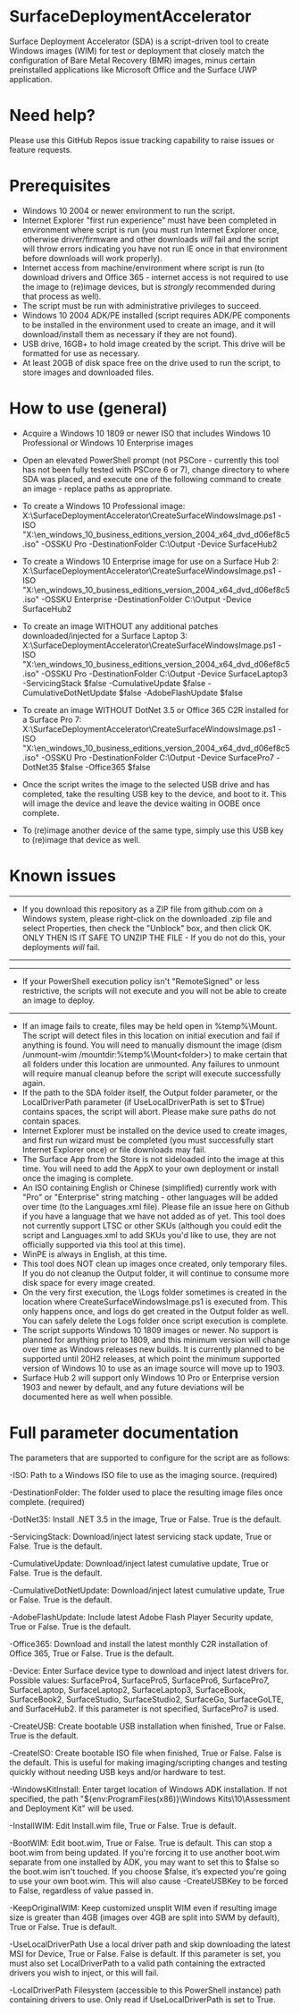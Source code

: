 # SurfaceDeploymentAccelerator
Surface Deployment Accelerator (SDA) is a script-driven tool to create Windows images (WIM) for test or deployment that closely match the configuration of Bare Metal Recovery (BMR) images, minus certain preinstalled applications like Microsoft Office and the Surface UWP application.


# Need help?
Please use this GitHub Repos issue tracking capability to raise issues or feature requests.


# Prerequisites
 - Windows 10 2004 or newer environment to run the script.
 - Internet Explorer "first run experience" must have been completed in environment where script is run (you must run Internet Explorer once, otherwise driver/firmware and other downloads *will* fail and the script will throw errors indicating you have not run IE once in that environment before downloads will work properly).
 - Internet access from machine/environment where script is run (to download drivers and Office 365 - internet access is not required to use the image to (re)image devices, but is *strongly* recommended during that process as well).
 - The script must be run with administrative privileges to succeed.
 - Windows 10 2004 ADK/PE installed (script requires ADK/PE components to be installed in the environment used to create an image, and it will download/install them as necessary if they are not found).
 - USB drive, 16GB+ to hold image created by the script.  This drive will be formatted for use as necessary.
 - At least 20GB of disk space free on the drive used to run the script, to store images and downloaded files.


# How to use (general)
 - Acquire a Windows 10 1809 or newer ISO that includes Windows 10 Professional or Windows 10 Enterprise images
 - Open an elevated PowerShell prompt (not PSCore - currently this tool has not been fully tested with PSCore 6 or 7), change directory to where SDA was placed, and execute one of the following command to create an image - replace paths as appropriate.
 - To create a Windows 10 Professional image:
    X:\SurfaceDeploymentAccelerator\CreateSurfaceWindowsImage.ps1 -ISO "X:\en_windows_10_business_editions_version_2004_x64_dvd_d06ef8c5.iso" -OSSKU Pro -DestinationFolder C:\Output -Device SurfaceHub2

 - To create a Windows 10 Enterprise image for use on a Surface Hub 2:
    X:\SurfaceDeploymentAccelerator\CreateSurfaceWindowsImage.ps1 -ISO "X:\en_windows_10_business_editions_version_2004_x64_dvd_d06ef8c5.iso" -OSSKU Enterprise -DestinationFolder C:\Output -Device SurfaceHub2

- To create an image WITHOUT any additional patches downloaded/injected for a Surface Laptop 3:
    X:\SurfaceDeploymentAccelerator\CreateSurfaceWindowsImage.ps1 -ISO "X:\en_windows_10_business_editions_version_2004_x64_dvd_d06ef8c5.iso" -OSSKU Pro -DestinationFolder C:\Output -Device SurfaceLaptop3 -ServicingStack $false -CumulativeUpdate $false -CumulativeDotNetUpdate $false -AdobeFlashUpdate $false

- To create an image WITHOUT DotNet 3.5 or Office 365 C2R installed for a Surface Pro 7:
    X:\SurfaceDeploymentAccelerator\CreateSurfaceWindowsImage.ps1 -ISO "X:\en_windows_10_business_editions_version_2004_x64_dvd_d06ef8c5.iso" -OSSKU Pro -DestinationFolder C:\Output -Device SurfacePro7 -DotNet35 $false -Office365 $false

 - Once the script writes the image to the selected USB drive and has completed, take the resulting USB key to the device, and boot to it.  This will image the device and leave the device waiting in OOBE once complete.
 - To (re)image another device of the same type, simply use this USB key to (re)image that device as well.


# Known issues
**************************************************************************************************************************************************************************************************************************************************************************************************************
 - If you download this repository as a ZIP file from github.com on a Windows system, please right-click on the downloaded .zip file and select Properties, then check the "Unblock" box, and then click OK.  ONLY THEN IS IT SAFE TO UNZIP THE FILE - If you do not do this, your deployments *will* fail.
**************************************************************************************************************************************************************************************************************************************************************************************************************

***********************************************************************************************************************************************************************
 - If your PowerShell execution policy isn't "RemoteSigned" or less restrictive, the scripts will not execute and you will not be able to create an image to deploy.
***********************************************************************************************************************************************************************

 - If an image fails to create, files may be held open in %temp%\Mount.  The script will detect files in this location on initial execution and fail if anything is found.  You will need to manually dismount the image (dism /unmount-wim /mountdir:%temp%\Mount\<folder>) to make certain that all folders under this location are unmounted.  Any failures to unmount will require manual cleanup before the script will execute successfully again.
 - If the path to the SDA folder itself, the Output folder parameter, or the LocalDriverPath parameter (if UseLocalDriverPath is set to $True) contains spaces, the script will abort.  Please make sure paths do not contain spaces.
 - Internet Explorer must be installed on the device used to create images, and first run wizard must be completed (you must successfully start Internet Explorer once) or file downloads may fail.
 - The Surface App from the Store is not sideloaded into the image at this time.  You will need to add the AppX to your own deployment or install once the imaging is complete.
 - An ISO containing English or Chinese (simplified) currently work with "Pro" or "Enterprise" string matching - other languages will be added over time (to the Languages.xml file).  Please file an issue here on Github if you have a language that we have not added as of yet.  This tool does not currently support LTSC or other SKUs (although you could edit the script and Languages.xml to add SKUs you'd like to use, they are not officially supported via this tool at this time).
 - WinPE is always in English, at this time.
 - This tool does NOT clean up images once created, only temporary files.  If you do not cleanup the Output folder, it will continue to consume more disk space for every image created.
 - On the very first execution, the \Logs folder sometimes is created in the location where CreateSurfaceWindowsImage.ps1 is executed from.  This only happens once, and logs do get created in the Output folder as well.  You can safely delete the Logs folder once script execution is complete.
 - The script supports Windows 10 1809 images or newer.  No support is planned for anything prior to 1809, and this minimum version will change over time as Windows releases new builds.  It is currently planned to be supported until 20H2 releases, at which point the minimum supported version of Windows 10 to use as an image source will move up to 1903.
 - Surface Hub 2 will support only Windows 10 Pro or Enterprise version 1903 and newer by default, and any future deviations will be documented here as well when possible.


# Full parameter documentation
The parameters that are supported to configure for the script are as follows:

 -ISO:                        Path to a Windows ISO file to use as the imaging source. (required)

 -DestinationFolder:          The folder used to place the resulting image files once complete. (required)

 -DotNet35:                   Install .NET 3.5 in the image, True or False.  True is the default.

 -ServicingStack:             Download/inject latest servicing stack update, True or False.  True is the default.

 -CumulativeUpdate:           Download/inject latest cumulative update, True or False.  True is the default.

 -CumulativeDotNetUpdate:     Download/inject latest cumulative update, True or False.  True is the default.

 -AdobeFlashUpdate:           Include latest Adobe Flash Player Security update, True or False.  True is the default.

 -Office365:                  Download and install the latest monthly C2R installation of Office 365, True or False.  True is the default.

 -Device:                     Enter Surface device type to download and inject latest drivers for.  Possible values: SurfacePro4, SurfacePro5, SurfacePro6, SurfacePro7, SurfaceLaptop, SurfaceLaptop2, SurfaceLaptop3, SurfaceBook, SurfaceBook2, SurfaceStudio, SurfaceStudio2, SurfaceGo, SurfaceGoLTE, and SurfaceHub2.  If this parameter is not specified, SurfacePro7 is used.

 -CreateUSB:                  Create bootable USB installation when finished, True or False.  True is the default.

 -CreateISO:                  Create bootable ISO file when finished, True or False.  False is the default.  This is useful for making imaging/scripting changes and testing quickly without needing USB keys and/or hardware to test.

 -WindowsKitInstall:          Enter target location of Windows ADK installation.  If not specified, the path "${env:ProgramFiles(x86)}\Windows Kits\10\Assessment and Deployment Kit" will be used.

 -InstallWIM:                 Edit Install.wim file, True or False.  True is default.

 -BootWIM:                    Edit boot.wim, True or False.  True is default.  This can stop a boot.wim from being updated. If you're forcing it to use another boot.wim separate from one installed by ADK, you may want to set this to $false so the boot.wim isn't touched. If you choose $false, it’s expected you're going to use your own boot.wim.  This will also cause -CreateUSBKey to be forced to False, regardless of value passed in.

 -KeepOriginalWIM:            Keep customized unsplit WIM even if resulting image size is greater than 4GB (images over 4GB are split into SWM by default), True or False.  True is default.

 -UseLocalDriverPath          Use a local driver path and skip downloading the latest MSI for Device, True or False.  False is default.  If this parameter is set, you must also set LocalDriverPath to a valid path containing the extracted drivers you wish to inject, or this will fail.

 -LocalDriverPath             Filesystem (accessible to this PowerShell instance) path containing drivers to use.  Only read if UseLocalDriverPath is set to True.
